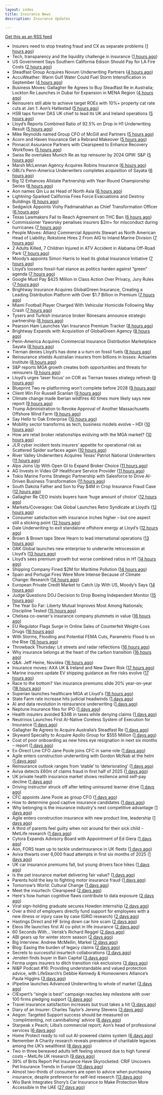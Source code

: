 ```yaml
---
layout: index
title: Insurance News
description: Insurance Updates

---
```


[Get this as an RSS feed](/insurance.rss)

<!-- news_marker starts -->
- Insurers need to stop treating fraud and CX as separate problems ([1 hours ago](https://www.dig-in.com/opinion/insurers-to-stop-treating-fraud-and-cx-as-separate-problems))
- Tech, transparency and the liquidity challenge in insurance ([1 hours ago](https://www.dig-in.com/opinion/tech-transparency-and-liquidity-challenge-in-insurance))
- US Government Says Southern California Edison Should Pay for LA Fire Costs ([2 hours ago](https://www.insurancejournal.com/news/west/2025/09/04/837972.htm))
- Steadfast Group Acquires Novum Underwriting Partners ([4 hours ago](https://www.insurancejournal.com/news/midwest/2025/09/04/837942.htm))
- AccuWeather: Warm Gulf Water Could Fuel Storm Intensification in September ([4 hours ago](https://www.insurancejournal.com/news/southcentral/2025/09/04/837939.htm))
- Business Moves: Gallagher Re Agrees to Buy Steadfast Re in Australia; Lockton Re Launches in Dubai for Expansion in MENA Region ([4 hours ago](https://www.insurancejournal.com/news/international/2025/09/04/837933.htm))
- Reinsurers still able to achieve target ROEs with 10%+ property cat rate cuts at Jan 1: Aon’s Hatlestad ([5 hours ago](https://www.reinsurancene.ws/reinsurers-still-able-to-achieve-target-roes-with-10-property-cat-rate-cuts-at-jan-1-aons-hatlestad/))
- HSB taps former DAS UK chief to lead its UK and Ireland operations ([5 hours ago](https://www.insurancebusinessmag.com/uk/news/breaking-news/hsb-taps-former-das-uk-chief-to-lead-its-uk-and-ireland-operations-548501.aspx))
- Lloyd’s Reports Combined Ratio of 92.5% on Drop in H1 Underwriting Result ([5 hours ago](https://www.insurancejournal.com/news/international/2025/09/04/837923.htm))
- Mike Reynolds named Group CFO of McGill and Partners ([5 hours ago](https://www.reinsurancene.ws/mike-reynolds-named-group-cfo-of-mcgill-and-partners/))
- Acorn and Haven Insurance Get a Rebrand Makeover ([5 hours ago](https://insurance-edge.net/2025/09/04/acorn-and-haven-insurance-get-a-rebrand-makeover/))
- Pinnacol Assurance Partners with Clearspeed to Enhance Recovery Workflows ([5 hours ago](https://www.insurtechinsights.com/pinnacol-assurance-partners-with-clearspeed-to-enhance-recovery-workflows/))
- Swiss Re overtakes Munich Re as top reinsurer by 2024 GPW: S&P ([5 hours ago](https://www.reinsurancene.ws/swiss-re-overtakes-munich-re-as-top-reinsurer-by-2024-gpw-sp/))
- Marsh McLennan Agency Acquires Robins Insurance ([6 hours ago](https://www.insurtechinsights.com/marsh-mclennan-agency-acquires-robins-insurance/))
- GBLI’s Penn-America Underwriters completes acquisition of Sayata ([6 hours ago](https://www.reinsurancene.ws/gblis-penn-america-underwriters-completes-acquisition-of-sayata/))
- Big 12 Enhances Allstate Partnership with Year-Round Championship Series ([6 hours ago](https://www.insurancejournal.com/news/midwest/2025/09/04/837914.htm))
- Aon names Qin Lu as Head of North Asia ([6 hours ago](https://www.reinsurancene.ws/aon-names-qin-lu-as-head-of-north-asia/))
- Lightning-Sparked California Fires Force Evacuations and Destroy Buildings ([6 hours ago](https://www.insurancejournal.com/news/west/2025/09/04/837912.htm))
- Sedgwick Appoints Vishy Padmanabhan as Chief Transformation Officer ([6 hours ago](https://www.insurtechinsights.com/sedgwick-appoints-vishy-padmanabhan-as-chief-transformation-officer/))
- Texas Lawmakers Fail to Reach Agreement on THC Ban ([6 hours ago](https://www.insurancejournal.com/news/southcentral/2025/09/04/837902.htm))
- Commissioner Yaworsky penalises insurers $2m+ for misconduct during hurricanes ([7 hours ago](https://www.reinsurancene.ws/commissioner-yaworsky-penalises-insurers-2m-for-misconduct-during-hurricanes/))
- People Moves: Allianz Commercial Appoints Stewart as North American Head of Liability; Rokstone Hires 2 From AIG to Inland Marine Division ([7 hours ago](https://www.insurancejournal.com/news/national/2025/09/04/837755.htm))
- 2 Adults Killed, 7 Children Injured in ATV Accident in Alabama Off-Road Park ([7 hours ago](https://www.insurancejournal.com/news/southeast/2025/09/04/837894.htm))
- Moody’s appoints Simon Harris to lead its global Insurance Initiative ([7 hours ago](https://www.reinsurancene.ws/moodys-appoints-simon-harris-to-lead-its-global-insurance-initiative/))
- Lloyd’s loosens fossil-fuel stance as politics harden against “green” agenda ([7 hours ago](https://www.insurancebusinessmag.com/uk/news/breaking-news/lloyds-loosens-fossilfuel-stance-as-politics-harden-against-green-agenda-548479.aspx))
- Google Must Pay $425 Million in Class Action Over Privacy, Jury Rules ([7 hours ago](https://www.insurancejournal.com/news/national/2025/09/04/837888.htm))
- Brightway Insurance Acquires GlobalGreen Insurance, Creating a Leading Distribution Platform with Over $1.7 Billion in Premium ([7 hours ago](https://www.insurtechinsights.com/brightway-insurance-acquires-globalgreen-insurance-creating-a-leading-distribution-platform-with-over-1-7-billion-in-premium/))
- Miami Football Player Charged With Vehicular Homicide Following May Crash ([7 hours ago](https://www.insurancejournal.com/news/southeast/2025/09/04/837885.htm))
- Tysers and Turkish insurance broker Rönesans announce strategic partnership ([8 hours ago](https://www.reinsurancene.ws/tysers-and-turkish-insurance-broker-ronesans-announce-strategic-partnership/))
- Pearson Ham Launches Van Insurance Premium Tracker ([8 hours ago](https://insurance-edge.net/2025/09/04/pearson-ham-launches-van-insurance-premium-tracker/))
- Brightway Expands with Acquisition of GlobalGreen Agency ([8 hours ago](https://www.insurancejournal.com/news/southeast/2025/09/04/837878.htm))
- Penn-America Acquires Commercial Insurance Distribution Marketplace Sayata ([8 hours ago](https://www.insurancejournal.com/news/east/2025/09/04/837826.htm))
- Tiernan denies Lloyd’s has done a u-turn on fossil fuels ([8 hours ago](https://www.postonline.co.uk/lloyd%E2%80%99slondon/7958955/tiernan-denies-lloyd%E2%80%99s-has-done-a-u-turn-on-fossil-fuels))
- Reinsurance shields Australian insurers from billions in losses: Actuaries Institute ([8 hours ago](https://www.reinsurancene.ws/reinsurance-shields-australian-insurers-from-billions-in-losses-actuaries-institute/))
- S&P reports MGA growth creates both opportunities and threats for reinsurers ([9 hours ago](https://www.reinsurancene.ws/sp-reports-mga-growth-creates-both-opportunities-and-threats-for-reinsurers/))
- Lloyd’s urges ‘laser focus’ on COR as Tiernan teases strategy refresh ([9 hours ago](https://www.postonline.co.uk/lloyd%E2%80%99slondon/7958954/lloyd%E2%80%99s-urges-%E2%80%98laser-focus%E2%80%99-on-cor-as-tiernan-teases-strategy-refresh))
- Blueprint Two re-platforming won’t complete before 2028 ([9 hours ago](https://www.postonline.co.uk/lloyd%E2%80%99slondon/7958953/blueprint-two-re-platforming-won%E2%80%99t-complete-before-2028))
- Client Win For Russell Scanlan ([9 hours ago](https://insurance-edge.net/2025/09/04/client-win-for-russell-scanlan/))
- Climate change made Iberian wildfires 40 times more likely says new report ([9 hours ago](https://www.insurancebusinessmag.com/uk/news/catastrophe/climate-change-made-iberian-wildfires-40-times-more-likely-says-new-report-548466.aspx))
- Trump Administration to Revoke Approval of Another Massachusetts Offshore Wind Farm ([9 hours ago](https://www.insurancejournal.com/news/east/2025/09/04/837864.htm))
- Say Hello to Oak Enterprise ([10 hours ago](https://insurance-edge.net/2025/09/04/say-hello-to-oak-enterprise/))
- Mobility sector transforms as tech, business models evolve – HDI ([10 hours ago](https://www.insurancebusinessmag.com/uk/news/auto-motor/mobility-sector-transforms-as-tech-business-models-evolve--hdi-548437.aspx))
- How are retail broker relationships evolving with the MGA market? ([10 hours ago](https://www.insurancebusinessmag.com/uk/tv/how-are-retail-broker-relationships-evolving-with-the-mga-market-548433.aspx))
- JLR cyber incident tests insurers' appetite for operational risk as Scattered Spider surfaces again ([10 hours ago](https://www.insurancebusinessmag.com/uk/news/cyber/jlr-cyber-incident-tests-insurers-appetite-for-operational-risk-as-scattered-spider-surfaces-again-548432.aspx))
- River Valley Underwriters Acquires Texas’ Patriot National Underwriters ([11 hours ago](https://www.insurancejournal.com/news/southcentral/2025/09/04/837801.htm))
- Alps Joins Up With Open GI to Expand Broker Choice ([11 hours ago](https://insurance-edge.net/2025/09/04/alps-joins-up-with-open-gi-to-expand-broker-choice/))
- AG Invests in Video GP Healthcare Service Provider ([11 hours ago](https://insurance-edge.net/2025/09/04/ag-invests-in-video-gp-healthcare-service-provider/))
- Tokio Marine Forms Strategic Partnership with Salesforce to Drive AI-Driven Business Transformation ([11 hours ago](https://www.insurtechinsights.com/tokio-marine-forms-strategic-partnership-with-salesforce-to-drive-ai-driven-business-transformation/))
- South Dakota Father and Son to Pay $4M in Crop Insurance Fraud Case ([12 hours ago](https://www.insurancejournal.com/news/midwest/2025/09/04/837809.htm))
- Gallagher Re CEO insists buyers have ‘huge amount of choice’ ([12 hours ago](https://www.postonline.co.uk/reinsurance/7958947/gallagher-re-ceo-insists-buyers-have-%E2%80%98huge-amount-of-choice%E2%80%99))
- Markets/Coverages: Oak Global Launches Retro Syndicate at Lloyd’s ([12 hours ago](https://www.insurancejournal.com/news/international/2025/09/04/837861.htm))
- Consumer satisfaction with insurance inches higher – but one aspect still a sticking point ([12 hours ago](https://www.insurancebusinessmag.com/uk/news/breaking-news/consumer-satisfaction-with-insurance-inches-higher--but-one-aspect-still-a-sticking-point-548416.aspx))
- Dale Underwriting to exit standalone offshore energy at Lloyd’s ([12 hours ago](https://www.insurancebusinessmag.com/uk/news/breaking-news/dale-underwriting-to-exit-standalone-offshore-energy-at-lloyds-548413.aspx))
- Brown & Brown taps Steve Hearn to lead international operations ([13 hours ago](https://www.insurancebusinessmag.com/uk/news/breaking-news/brown-and-brown-taps-steve-hearn-to-lead-international-operations-548410.aspx))
- OAK Global launches new enterprise to underwrite retrocession at Lloyd’s ([13 hours ago](https://www.insurancebusinessmag.com/uk/news/property-insurance/oak-global-launches-new-enterprise-to-underwrite-retrocession-at-lloyds-548406.aspx))
- Lloyd’s sees premium growth but worse combined ratios in H1 ([14 hours ago](https://www.insurancebusinessmag.com/uk/news/breaking-news/lloyds-sees-premium-growth-but-worse-combined-ratios-in-h1-548394.aspx))
- Shipping Company Fined $2M for Maritime Pollution ([14 hours ago](https://www.insurancejournal.com/news/southcentral/2025/09/04/837795.htm))
- Spain and Portugal Fires Were More Intense Because of Climate Change: Research ([14 hours ago](https://www.insurancejournal.com/news/international/2025/09/04/837852.htm))
- European Private Credit Market to Catch Up With US, Moody’s Says ([14 hours ago](https://www.insurancejournal.com/news/international/2025/09/04/837848.htm))
- Judge Questions DOJ Decision to Drop Boeing Independent Monitor ([15 hours ago](https://www.insurancejournal.com/news/national/2025/09/04/837785.htm))
- The Year So Far: Liberty Mutual Improves Most Among Nationals; Discipline Tested ([15 hours ago](https://www.insurancejournal.com/news/national/2025/09/04/837788.htm))
- Chelsea co-owner's insurance company plummets in value ([16 hours ago](https://www.insurancebusinessmag.com/uk/news/breaking-news/chelsea-coowners-insurance-company-plummets-in-value-548361.aspx))
- EU Regulator Flags Surge in Online Sales of Counterfeit Weight-Loss Drugs ([16 hours ago](https://www.insurancejournal.com/news/international/2025/09/04/837764.htm))
- With Storms, Flooding and Potential FEMA Cuts, Parametric Flood Is on the Rise ([16 hours ago](https://www.insurancejournal.com/news/southeast/2025/09/04/837828.htm))
- Throwback Thursday: Lit streets and radar reflections ([16 hours ago](https://www.postonline.co.uk/personal/7956764/throwback-thursday-lit-streets-and-radar-reflections))
- Why insurance belongs at the heart of the carbon transition ([16 hours ago](https://www.postonline.co.uk/commercial/7958927/why-insurance-belongs-at-the-heart-of-the-carbon-transition))
- Q&A: Jeff Heine, Novidea ([16 hours ago](https://www.postonline.co.uk/technology/7957699/qa-jeff-heine-novidea))
- Insurance moves: AXA UK & Ireland and New Dawn Risk ([17 hours ago](https://www.insurancebusinessmag.com/uk/news/breaking-news/insurance-moves-axa-uk-and-ireland-and-new-dawn-risk-548375.aspx))
- Marine insurers update EV shipping guidance as fire risks evolve ([17 hours ago](https://www.insurancebusinessmag.com/uk/news/marine/marine-insurers-update-ev-shipping-guidance-as-fire-risks-evolve-548373.aspx))
- Race to the bottom? Van insurance premiums slide 20% year-on-year ([18 hours ago](https://www.insurancebusinessmag.com/uk/news/auto-motor/race-to-the-bottom-van-insurance-premiums-slide-20-yearonyear-548371.aspx))
- Superian launches healthcare MGA at Lloyd's ([18 hours ago](https://www.insurancebusinessmag.com/uk/news/life-insurance/superian-launches-healthcare-mga-at-lloyds-548370.aspx))
- State Farm rate increase hits judicial headwinds ([1 days ago](https://www.dig-in.com/news/state-farm-rate-increase-hits-judicial-headwinds))
- AI and data revolution in reinsurance underwriting ([1 days ago](https://www.dig-in.com/opinion/ai-and-data-revolution-in-reinsurance-underwriting))
- Neptune Insurance files for IPO ([1 days ago](https://www.dig-in.com/articles/neptune-insurance-files-for-ipo))
- Health insurers avoided $34B in taxes while denying claims ([1 days ago](https://www.dig-in.com/news/health-insurers-avoided-34b-in-taxes-while-denying-claims))
- Neutrinos Launches First AI-Native Coreless System of Execution for Insurance ([1 days ago](https://www.insurtechinsights.com/neutrinos-launches-first-ai-native-coreless-system-of-execution-for-insurance/))
- Gallagher Re Agrees to Acquire Australia’s Steadfast Re ([1 days ago](https://www.insurtechinsights.com/gallagher-re-agrees-to-acquire-australias-steadfast-re/))
- Skyward Specialty to Acquire Apollo Group for $555 Million ([1 days ago](https://www.insurtechinsights.com/skyward-specialty-to-acquire-apollo-group-for-555-million/))
- Cost of poor onboarding as new hires eye resignation in next six months – report ([1 days ago](https://www.insurancebusinessmag.com/uk/business-strategy/cost-of-poor-onboarding-as-new-hires-eye-resignation-in-next-six-months--report-548328.aspx))
- Ex-Direct Line CFO Jane Poole joins CFC in same role ([1 days ago](https://www.insurancebusinessmag.com/uk/news/breaking-news/exdirect-line-cfo-jane-poole-joins-cfc-in-same-role-548279.aspx))
- Agile enters construction underwriting with Gordon McNab at the helm ([1 days ago](https://www.insurtechinsights.com/agile-enters-construction-underwriting-with-gordon-mcnab-at-the-helm/))
- Reinsurance outlook ranges from ‘stable’ to ‘deteriorating’ ([1 days ago](https://www.postonline.co.uk/reinsurance/7958944/reinsurance-outlook-ranges-from-%E2%80%98stable%E2%80%99-to-%E2%80%98deteriorating%E2%80%99))
- Aviva detects £60m of claims fraud in first half of 2025 ([1 days ago](https://www.postonline.co.uk/news/7958946/aviva-detects-%C2%A360m-of-claims-fraud-in-first-half-of-2025))
- UK private health insurance market shows resilience amid self-pay decline ([1 days ago](https://www.insurancebusinessmag.com/uk/news/life-insurance/uk-private-health-insurance-market-shows-resilience-amid-selfpay-decline-548276.aspx))
- Driving instructor struck off after letting uninsured learner drive ([1 days ago](https://www.insurancebusinessmag.com/uk/news/legal-insights/driving-instructor-struck-off-after-letting-uninsured-learner-drive-548275.aspx))
- CFC appoints Jane Poole as group CFO ([1 days ago](https://www.postonline.co.uk/news/7958945/cfc-appoints-jane-poole-as-group-cfo))
- How to determine good captive insurance candidates ([1 days ago](https://www.dig-in.com/advisers/opinion/how-to-determine-good-captive-insurance-candidates))
- Why belonging is the insurance industry's next competitive advantage ([1 days ago](https://www.insurancebusinessmag.com/uk/news/diversity-inclusion/why-belonging-is-the-insurance-industrys-next-competitive-advantage-548171.aspx))
- Agile enters construction insurance with new product line, leadership ([1 days ago](https://www.insurancebusinessmag.com/uk/news/construction-engineering/agile-enters-construction-insurance-with-new-product-line-leadership-548263.aspx))
- A third of parents feel guilty when not around for their sick child – MetLife research ([1 days ago](https://ifamagazine.com/a-third-of-parents-feel-guilty-when-not-around-for-their-sick-child-metlife-research/))
- Cytora Expands Advisory Board with Appointment of Ed Giera ([1 days ago](https://www.insurtechinsights.com/cytora-expands-advisory-board-with-appointment-of-ed-giera/))
- Aon, FORS team up to tackle underinsurance in UK fleets ([1 days ago](https://www.insurancebusinessmag.com/uk/news/auto-motor/aon-fors-team-up-to-tackle-underinsurance-in-uk-fleets-548260.aspx))
- Aviva thwarts over 6,000 fraud attempts in first six months of 2025 ([1 days ago](https://www.insurancebusinessmag.com/uk/news/breaking-news/aviva-thwarts-over-6000-fraud-attempts-in-first-six-months-of-2025-548258.aspx))
- UK car insurance premiums fall, but young drivers face hikes ([1 days ago](https://www.insurancebusinessmag.com/uk/news/auto-motor/uk-car-insurance-premiums-fall-but-young-drivers-face-hikes-548243.aspx))
- Is the pet insurance market delivering fair value? ([1 days ago](https://www.postonline.co.uk/personal/7958177/is-the-pet-insurance-market-delivering-fair-value))
- Parents hold the key to fighting motor insurance fraud ([1 days ago](https://www.postonline.co.uk/claims/7958260/parents-hold-the-key-to-fighting-motor-insurance-fraud))
- Tomorrow’s World: Cultural Change ([1 days ago](https://www.postonline.co.uk/regulation/7958189/tomorrow%E2%80%99s-world-cultural-change))
- Meet the insurtech: Clearspeed ([2 days ago](https://www.dig-in.com/news/meet-the-insurtech-clearspeed))
- Here's how human cognitive flaws contribute to data exposure ([2 days ago](https://www.dig-in.com/opinion/how-cognitive-flaws-contribute-to-data-exposure))
- Viral sign-holding graduate secures Howden internship ([2 days ago](https://www.postonline.co.uk/broker/7958941/viral-sign-holding-graduate-secures-howden-internship))
- Over a third of employers directly fund support for employees with a new illness or injury case by case (GRiD research) ([2 days ago](https://ifamagazine.com/over-a-third-36-of-employers-directly-fund-support-for-employees-with-a-new-illness-or-injury-case-by-case-grid-research/))
- Hastings Direct and HF bring down car hire scam ([2 days ago](https://www.postonline.co.uk/personal/7958940/hastings-direct-and-hf-bring-down-car-hire-scam))
- Eleos life launches first AI co-pilot in life insurance ([2 days ago](https://ifamagazine.com/eleos-life-launches-first-ai-co-pilot-in-life-insurance/))
- 60 Seconds With... Verisk’s Richard Reggel ([2 days ago](https://www.postonline.co.uk/technology/7958029/60-seconds-with-verisk%E2%80%99s-richard-reggel))
- ABI gears up for winter storm season ([2 days ago](https://www.postonline.co.uk/claims/7958926/abi-gears-up-for-winter-storm-season))
- Big Interview: Andrew McMellin, Markel ([2 days ago](https://www.postonline.co.uk/lloyd%E2%80%99slondon/7958273/big-interview-andrew-mcmellin-markel))
- Blog: Easing the burden of legacy claims ([2 days ago](https://www.postonline.co.uk/claims/7958292/blog-easing-the-burden-of-legacy-claims))
- Secrets to successful insurtech collaborations ([3 days ago](https://www.dig-in.com/news/secrets-to-successful-insurtech-collaborations))
- Jensten finds buyer in Bain Capital ([3 days ago](https://www.postonline.co.uk/news/7958931/jensten-finds-buyer-in-bain-capital))
- Ferma urges insurers to ditch transition risk exclusions ([3 days ago](https://www.postonline.co.uk/commercial/7958930/ferma-urges-insurers-to-ditch-transition-risk-exclusions))
- NI&P Podcast #16: Providing understandable and valued protection advice, with LifeSearch’s Debbie Kennedy & Homeowners Alliance’s Paula Higgins ([3 days ago](https://ifamagazine.com/nip-podcast-16-providing-understandable-and-valued-protection-advice-with-lifesearchs-debbie-kennedy-homeowners-alliances-paula-higgins/))
- iPipeline launches Advanced Underwriting to whole of market ([3 days ago](https://ifamagazine.com/ipipeline-launches-advanced-underwriting-to-whole-of-market/))
- CIExpert’s “single is best” campaign reaches key milestone with over 100 firms pledging support ([3 days ago](https://ifamagazine.com/ciexperts-single-is-best-campaign-reaches-key-milestone-with-over-100-firms-pledging-support/))
- Travel insurance satisfaction increases but trust takes a hit ([3 days ago](https://www.postonline.co.uk/personal/7958863/travel-insurance-satisfaction-increases-but-trust-takes-a-hit))
- Diary of an Insurer: Charles Taylor’s Jeremy Stevens ([3 days ago](https://www.postonline.co.uk/technology/7957628/diary-of-an-insurer-charles-taylor%E2%80%99s-jeremy-stevens))
- Aegon: Targeted Support success should be measured on ‘complimenting, not cannibalising’ advice ([6 days ago](https://ifamagazine.com/aegon-targeted-support-success-should-be-measured-on-complimenting-not-cannibalising-advice/))
- Starpeak x Peach; Liiba’s commercial report; Aon’s head of professional services ([6 days ago](https://www.postonline.co.uk/news/7958924/starpeak-x-peach-liiba%E2%80%99s-commercial-report-aon%E2%80%99s-head-of-professional-services))
- Home Protect ready to roll out AI-powered claims system ([6 days ago](https://www.postonline.co.uk/news/7958319/home-protect-ready-to-roll-out-ai-powered-claims-system))
- Remember A Charity research reveals prevalence of charitable legacies among the UK’s wealthiest ([8 days ago](https://ifamagazine.com/remember-a-charity-research-reveals-prevalence-of-charitable-legacies-among-the-uks-wealthiest/))
- Two in three bereaved adults left feeling stressed due to high funeral costs – MetLife UK research ([9 days ago](https://ifamagazine.com/two-in-three-bereaved-adults-left-feeling-stressed-due-to-high-funeral-costs-metlife-uk-research/))
- 39% of Brits Report Pet Insurance Have Skyrocketed: CRIF Uncovers Pet Insurance Trends in Europe ([10 days ago](https://thefintechtimes.com/39-of-brits-report-pet-insurance-have-skyrocketed-crif-uncovers-pet-insurance-trends-in-europe/))
- Almost two-thirds of consumers are open to advice when purchasing insurance, despite preference for self-led research ([13 days ago](https://ifamagazine.com/almost-two-thirds-of-consumers-are-open-to-advice-when-purchasing-insurance-despite-preference-for-self-led-research/))
- Wio Bank Integrates Shory’s Car Insurance to Make Protection More Accessible in the UAE ([27 days ago](https://thefintechtimes.com/wio-bank-integrates-shorys-car-insurance-to-make-protection-more-accessible-in-the-uae/))

<!-- news_marker ends -->